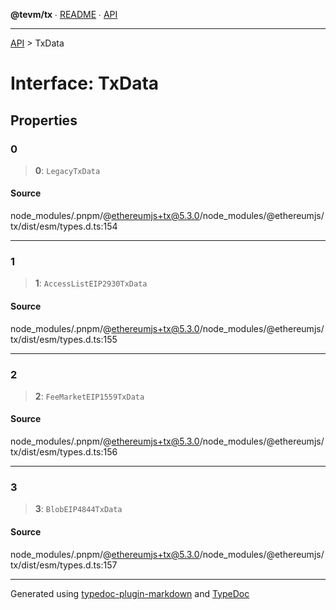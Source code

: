 **@tevm/tx** ∙ [README](../README.md) ∙ [API](../API.md)

***

[API](../API.md) > TxData

# Interface: TxData

## Properties

### 0

> **0**: `LegacyTxData`

#### Source

node\_modules/.pnpm/@ethereumjs+tx@5.3.0/node\_modules/@ethereumjs/tx/dist/esm/types.d.ts:154

***

### 1

> **1**: `AccessListEIP2930TxData`

#### Source

node\_modules/.pnpm/@ethereumjs+tx@5.3.0/node\_modules/@ethereumjs/tx/dist/esm/types.d.ts:155

***

### 2

> **2**: `FeeMarketEIP1559TxData`

#### Source

node\_modules/.pnpm/@ethereumjs+tx@5.3.0/node\_modules/@ethereumjs/tx/dist/esm/types.d.ts:156

***

### 3

> **3**: `BlobEIP4844TxData`

#### Source

node\_modules/.pnpm/@ethereumjs+tx@5.3.0/node\_modules/@ethereumjs/tx/dist/esm/types.d.ts:157

***
Generated using [typedoc-plugin-markdown](https://www.npmjs.com/package/typedoc-plugin-markdown) and [TypeDoc](https://typedoc.org/)
